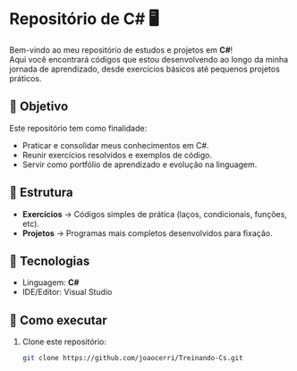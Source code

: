 # Repositório de C# 🖥️

Bem-vindo ao meu repositório de estudos e projetos em **C#**!  
Aqui você encontrará códigos que estou desenvolvendo ao longo da minha jornada de aprendizado, desde exercícios básicos até pequenos projetos práticos.

## 📌 Objetivo
Este repositório tem como finalidade:
- Praticar e consolidar meus conhecimentos em C#.
- Reunir exercícios resolvidos e exemplos de código.
- Servir como portfólio de aprendizado e evolução na linguagem.

## 📂 Estrutura
- **Exercícios** → Códigos simples de prática (laços, condicionais, funções, etc).  
- **Projetos** → Programas mais completos desenvolvidos para fixação.  

## 🚀 Tecnologias
- Linguagem: **C#**
- IDE/Editor: Visual Studio

## 🔗 Como executar
1. Clone este repositório:
   ```bash
   git clone https://github.com/joaocerri/Treinando-Cs.git
